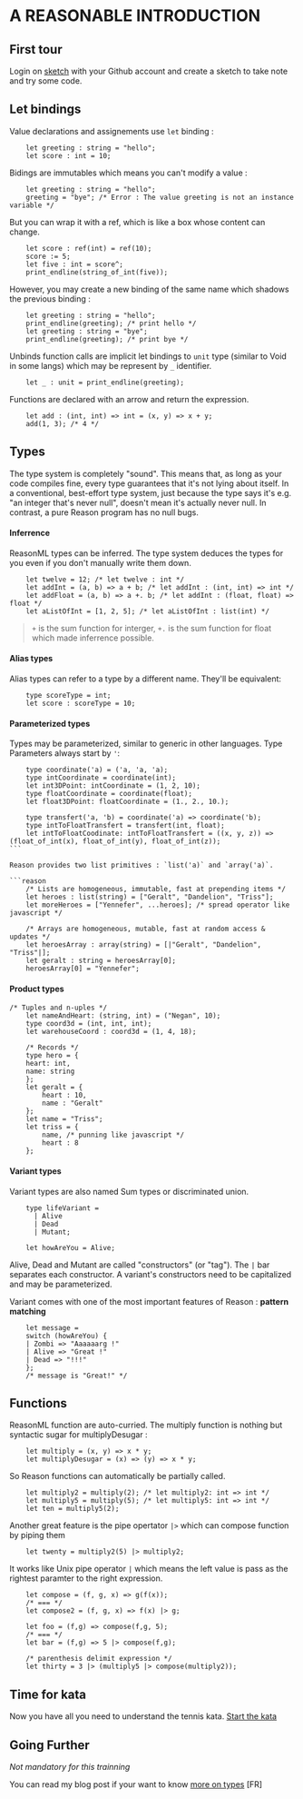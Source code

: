 # A REASONABLE INTRODUCTION

## First tour

Login on [sketch](https://sketch.sh/) with your Github account and create a sketch to take note and try some code.

## Let bindings

Value declarations and assignements use `let` binding :

```reason
    let greeting : string = "hello";
    let score : int = 10;
```

Bidings are immutables which means you can't modify a value :

```reason
    let greeting : string = "hello";
    greeting = "bye"; /* Error : The value greeting is not an instance variable */
```

But you can wrap it with a ref, which is like a box whose content can change.

```reason
    let score : ref(int) = ref(10);
    score := 5;
    let five : int = score^;
    print_endline(string_of_int(five));
```

However, you may create a new binding of the same name which shadows the previous binding :

```reason
    let greeting : string = "hello";
    print_endline(greeting); /* print hello */
    let greeting : string = "bye";
    print_endline(greeting); /* print bye */
```

Unbinds function calls are implicit let bindings to `unit` type (similar to Void in some langs) which may be represent by `_` identifier.

```reason
    let _ : unit = print_endline(greeting);
```

Functions are declared with an arrow and return the expression.

```reason
    let add : (int, int) => int = (x, y) => x + y;
    add(1, 3); /* 4 */
```

## Types

The type system is completely "sound". This means that, as long as your code compiles fine, every type guarantees that it's not lying about itself. In a conventional, best-effort type system, just because the type says it's e.g. "an integer that's never null", doesn't mean it's actually never null. In contrast, a pure Reason program has no null bugs.

#### Inferrence

ReasonML types can be inferred. The type system deduces the types for you even if you don't manually write them down.

```reason
    let twelve = 12; /* let twelve : int */
    let addInt = (a, b) => a + b; /* let addInt : (int, int) => int */
    let addFloat = (a, b) => a +. b; /* let addInt : (float, float) => float */
    let aListOfInt = [1, 2, 5]; /* let aListOfInt : list(int) */
```

> `+` is the sum function for interger, `+.` is the sum function for float which made inferrence possible.

#### Alias types

Alias types can refer to a type by a different name. They'll be equivalent:

```reason
    type scoreType = int;
    let score : scoreType = 10;
```

#### Parameterized types

Types may be parameterized, similar to generic in other languages. Type Parameters always start by `'`:

````reason
    type coordinate('a) = ('a, 'a, 'a);
    type intCoordinate = coordinate(int);
    let int3DPoint: intCoordinate = (1, 2, 10);
    type floatCoordinate = coordinate(float);
    let float3DPoint: floatCoordinate = (1., 2., 10.);

    type transfert('a, 'b) = coordinate('a) => coordinate('b);
    type intToFloatTransfert = transfert(int, float);
    let intToFloatCoodinate: intToFloatTransfert = ((x, y, z)) => (float_of_int(x), float_of_int(y), float_of_int(z));
```

Reason provides two list primitives : `list('a)` and `array('a)`.

```reason
    /* Lists are homogeneous, immutable, fast at prepending items */
    let heroes : list(string) = ["Geralt", "Dandelion", "Triss"];
    let moreHeroes = ["Yennefer", ...heroes]; /* spread operator like javascript */

    /* Arrays are homogeneous, mutable, fast at random access & updates */
    let heroesArray : array(string) = [|"Geralt", "Dandelion", "Triss"|];
    let geralt : string = heroesArray[0];
    heroesArray[0] = "Yennefer";
````

#### Product types

```reason
/* Tuples and n-uples */
    let nameAndHeart: (string, int) = ("Negan", 10);
    type coord3d = (int, int, int);
    let warehouseCoord : coord3d = (1, 4, 18);

    /* Records */
    type hero = {
    heart: int,
    name: string
    };
    let geralt = {
        heart : 10,
        name : "Geralt"
    };
    let name = "Triss";
    let triss = {
        name, /* punning like javascript */
        heart : 8
    };
```

#### Variant types

Variant types are also named Sum types or discriminated union.

```reason
    type lifeVariant =
      | Alive
      | Dead
      | Mutant;

    let howAreYou = Alive;
```

Alive, Dead and Mutant are called "constructors" (or "tag"). The `|` bar separates each constructor. A variant's constructors need to be capitalized and may be parameterized.

Variant comes with one of the most important features of Reason : **pattern matching**

```reason
    let message =
    switch (howAreYou) {
    | Zombi => "Aaaaaarg !"
    | Alive => "Great !"
    | Dead => "!!!"
    };
    /* message is "Great!" */
```

## Functions

ReasonML function are auto-curried. The multiply function is nothing but syntactic sugar for multiplyDesugar :

```reason
    let multiply = (x, y) => x * y;
    let multiplyDesugar = (x) => (y) => x * y;
```

So Reason functions can automatically be partially called.

```reason
    let multiply2 = multiply(2); /* let multiply2: int => int */
    let multiply5 = multiply(5); /* let multiply5: int => int */
    let ten = multiply5(2);
```

Another great feature is the pipe opertator `|>` which can compose function by piping them

```reason
    let twenty = multiply2(5) |> multiply2;
```

It works like Unix pipe operator `|` which means the left value is pass as the rightest paramter to the right expression.

```reason
    let compose = (f, g, x) => g(f(x));
    /* === */
    let compose2 = (f, g, x) => f(x) |> g;

    let foo = (f,g) => compose(f,g, 5);
    /* === */
    let bar = (f,g) => 5 |> compose(f,g);

    /* parenthesis delimit expression */
    let thirty = 3 |> (multiply5 |> compose(multiply2));
```

## Time for kata

Now you have all you need to understand the tennis kata.
[Start the kata](./kata.md)

## Going Further

_Not mandatory for this trainning_

You can read my blog post if your want to know [more on types](https://oteku.github.io/reasonml-adt/) [FR]
